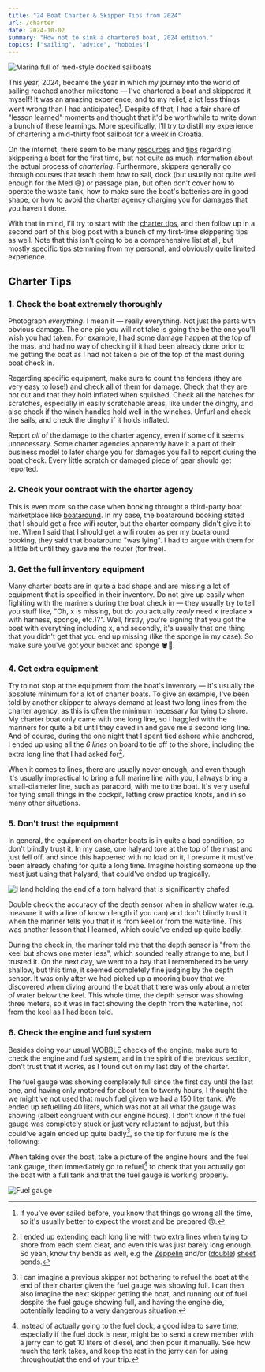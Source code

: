 ```yaml
---
title: "24 Boat Charter & Skipper Tips from 2024"
url: /charter
date: 2024-10-02
summary: "How not to sink a chartered boat, 2024 edition."
topics: ["sailing", "advice", "hobbies"]
---
```


![Marina full of med-style docked sailboats](./marina.jpeg)

This year, 2024, became the year in which my journey into the world of sailing reached another milestone — I've chartered a boat and skippered it myself! It was an amazing experience, and to my relief, a lot less things went wrong than I had anticipated[^1]. Despite of that, I had a fair share of "lesson learned" moments and thought that it'd be worthwhile to write down a bunch of these learnings. More specifically, I'll try to distill my experience of chartering a mid-thirty foot sailboat for a week in Croatia.

On the internet, there seem to be many [resources](https://www.yachtingmonthly.com/sailing-skills/skippering-a-boat-for-the-first-time-steps-to-success-74120) and [tips](https://www.pbo.co.uk/seamanship/first-time-boat-skipper-tips-for-your-first-voyage-in-charge-87488) regarding skippering a boat for the first time, but not quite as much information about the actual process of _chartering_. Furthermore, skippers generally go through courses that teach them how to sail, dock (but usually not quite well enough for the Med 😅) or passage plan, but often don't cover how to operate the waste tank, how to make sure the boat's batteries are in good shape, or how to avoid the charter agency charging you for damages that you haven't done.

With that in mind, I'll try to start with the [charter tips](#charter-tips), and then follow up in a second part of this blog post with a bunch of my first-time skippering tips as well. Note that this isn't going to be a comprehensive list at all, but mostly specific tips stemming from my personal, and obviously quite limited experience.

## Charter Tips

### 1. Check the boat extremely thoroughly
Photograph _everything_. I mean it — really everything. Not just the parts with obvious damage. The one pic you will not take is going the be the one you'll wish you had taken. For example, I had some damage happen at the top of the mast and had no way of checking if it had been already done prior to me getting the boat as I had not taken a pic of the top of the mast during boat check in.

Regarding specific equipment, make sure to count the fenders (they are very easy to lose!) and check all of them for damage. Check that they are not cut and that they hold inflated when squished. Check all the hatches for scratches, especially in easily scratchable areas, like under the dinghy, and also check if the winch handles hold well in the winches. Unfurl and check the sails, and check the dinghy if it holds inflated.

Report _all_ of the damage to the charter agency, even if some of it seems unnecessary. Some charter agencies apparently have it a part of their business model to later charge you for damages you fail to report during the boat check. Every little scratch or damaged piece of gear should get reported.

### 2. Check your contract with the charter agency

This is even more so the case when booking throught a third-party boat marketplace like [boataround](https://www.boataround.com/). In my case, the boataround booking stated that I should get a free wifi router, but the charter company didn't give it to me. When I said that I should get a wifi router as per my boataround booking, they said that boataround "was lying". I had to argue with them for a little bit until they gave me the router (for free).

### 3. Get the full inventory equipment

Many charter boats are in quite a bad shape and are missing a lot of equipment that is specified in their inventory. Do not give up easily when fighiting with the mariners during the boat check in — they usually try to tell you stuff like, "Oh, x is missing, but do you actually _really_ need x (replace x with harness, sponge,  etc.)?". Well, firstly, you're signing that you got the boat with everything including x, and secondly, it's usually that one thing that you didn't get that you end up missing (like the sponge in my case). So make sure you've got your bucket and sponge 🪣🧽.

### 4. Get extra equipment

Try to not stop at the equipment from the boat's inventory — it's usually the absolute minimum for a lot of charter boats. To give an example, I've been told by another skipper to always demand at least two long lines from the charter agency, as this is often the minimum necessary for tying to shore. My charter boat only came with one long line, so I haggled with the mariners for quite a bit until they caved in and gave me a second long line. And of course, during the one night that I spent tied ashore while anchored, I ended up using all the _6 lines_ on board to tie off to the shore, including the extra long line that I had asked for[^2].

When it comes to lines, there are usually never enough, and even though it's usually impractical to bring a full marine line with you, I always bring a small-diameter line, such as paracord, with me to the boat. It's very useful for tying small things in the cockpit, letting crew practice knots, and in so many other situations.

### 5. Don't trust the equipment

In general, the equipment on charter boats is in quite a bad condition, so don't blindly trust it. In my case, one halyard tore at the top of the mast and just fell off, and since this happened with no load on it, I presume it must've been already chafing for quite a long time. Imagine hoisting someone up the mast just using that halyard, that could've ended up tragically.

![Hand holding the end of a torn halyard that is significantly chafed](./halyard.jpeg "Imagine relying on this")

Double check the accuracy of the depth sensor when in shallow water (e.g. measure it with a line of known length if you can) and don't blindly trust it when the mariner tells you that it is from keel or from the waterline. This was another lesson that I learned, which could've ended up quite badly.

During the check in, the mariner told me that the depth sensor is "from the keel but shows one meter less", which sounded really strange to me, but I trusted it. On the next day, we went to a bay that I remembered to be very shallow, but this time, it seemed completely fine judging by the depth sensor. It was only after we had picked up a mooring buoy that we discovered when diving around the boat that there was only about a meter of water below the keel. This whole time, the depth sensor was showing three meters, so it was in fact showing the depth from the waterline, not from the keel as I had been told.

### 6. Check the engine and fuel system

Besides doing your usual [WOBBLE](https://www.jollyparrot.co.uk/blog/what-engine-checks-should-you-do-before-sailing-272) checks of the engine, make sure to check the engine and fuel system, and in the spirit of the previous section, don't trust that it works, as I found out on my last day of the charter.

The fuel gauge was showing completely full since the first day until the last one, and having only motored for about ten to twenty hours, I thought the we might've not used that much fuel given we had a 150 liter tank. We ended up refuelling 40 liters, which was not at all what the gauge was showing (albeit congruent with our engine hours). I don't know if the fuel gauge was completely stuck or just very reluctant to adjust, but this could've again ended up quite badly[^3], so the tip for future me is the following:

When taking over the boat, take a picture of the engine hours and the fuel tank gauge, then immediately go to refuel[^4] to check that you actually got the boat with a full tank and that the fuel gauge is working properly. 

![Fuel gauge](./fuel.jpeg "Fuel gauge (right) when the tank was 73% full")

[^1]: If you've ever sailed before, you know that things go wrong all the time, so it's usually better to expect the worst and be prepared 🙃.

[^2]: I ended up extending each long line with two extra lines when tying to shore from each stern cleat, and even this was just barely long enough. So yeah, know thy bends as well, e.g the [Zeppelin](https://en.wikipedia.org/wiki/Zeppelin_bend) and/or ([double](https://en.wikipedia.org/wiki/Sheet_bend#Double_sheet_bend)) [sheet](https://en.wikipedia.org/wiki/Sheet_bend) bends.

[^3]: I can imagine a previous skipper not bothering to refuel the boat at the end of their charter given the fuel gauge was showing full. I can then also imagine the next skipper getting the boat, and running out of fuel despite the fuel gauge showing full, and having the engine die, potentially leading to a very dangerous situation.

[^4]: Instead of actually going to the fuel dock, a good idea to save time, especially if the fuel dock is near, might be to send a crew member with a jerry can to get 10 liters of diesel, and then pour it manually. See how much the tank takes, and keep the rest in the jerry can for using throughout/at the end of your trip.
